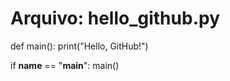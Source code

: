 # Arquivo: hello_github.py

def main():
    print("Hello, GitHub!")

if __name__ == "__main__":
    main()
